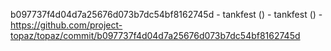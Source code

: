 b097737f4d04d7a25676d073b7dc54bf8162745d - tankfest () - tankfest () - https://github.com/project-topaz/topaz/commit/b097737f4d04d7a25676d073b7dc54bf8162745d
